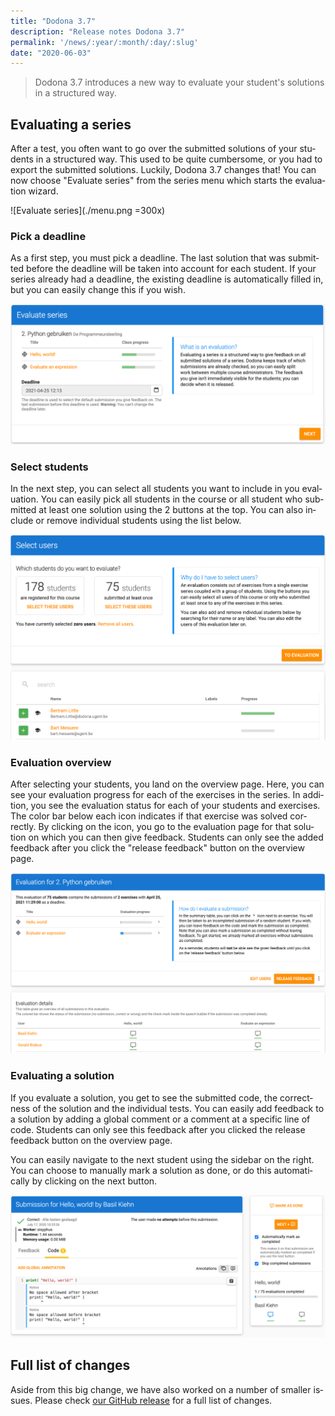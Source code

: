 ```yaml
---
title: "Dodona 3.7"
description: "Release notes Dodona 3.7"
permalink: '/news/:year/:month/:day/:slug'
date: "2020-06-03"
---
```


<NewsHeader :title="$frontmatter.title" :date="$frontmatter.date" lang="en" />

> Dodona 3.7 introduces a new way to evaluate your student's solutions in a structured way.

## Evaluating a series

After a test, you often want to go over the submitted solutions of your students in a structured way. This used to be quite cumbersome, or you had to export the submitted solutions. Luckily, Dodona 3.7 changes that! You can now choose "Evaluate series" from the series menu which starts the evaluation wizard.

![Evaluate series](./menu.png =300x)

### Pick a deadline
As a first step, you must pick a deadline. The last solution that was submitted before the deadline will be taken into account for each student. If your series already had a deadline, the existing deadline is automatically filled in, but you can easily change this if you wish.

![Pick a deadline](./deadline.png)

### Select students
In the next step, you can select all students you want to include in you evaluation. You can easily pick all students in the course or all student who submitted at least one solution using the 2 buttons at the top. You can also include or remove individual students using the list below.

![Select students](./students.png)

### Evaluation overview
After selecting your students, you land on the overview page. Here, you can see your evaluation progress for each of the exercises in the series. In addition, you see the evaluation status for each of your students and exercises. The color bar below each icon indicates if that exercise was solved correctly. By clicking on the icon, you go to the evaluation page for that solution on which you can then give feedback. Students can only see the added feedback after you click the "release feedback" button on the overview page.

![Overview](./overview.png)

### Evaluating a solution
If you evaluate a solution, you get to see the submitted code, the correctness of the solution and the individual tests. You can easily add feedback to a solution by adding a global comment or a comment at a specific line of code. Students can only see this feedback after you clicked the release feedback button on the overview page.

You can easily navigate to the next student using the sidebar on the right. You can choose to manually mark a solution as done, or do this automatically by clicking on the next button.

![Evaluate a solution](./evaluate.png)

## Full list of changes

Aside from this big change, we have also worked on a number of smaller issues. Please check [our GitHub release](https://github.com/dodona-edu/dodona/releases/tag/3.6) for a full list of changes.
